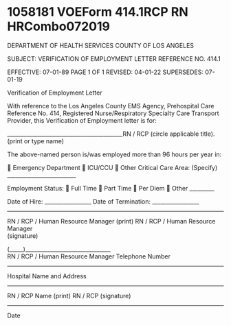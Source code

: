 # 1058181 VOEForm 414.1RCP RN HRCombo072019

DEPARTMENT OF HEALTH SERVICES 
COUNTY OF LOS ANGELES 
 
SUBJECT: VERIFICATION OF EMPLOYMENT LETTER REFERENCE NO. 414.1 
 
EFFECTIVE: 07-01-89 PAGE 1 OF 1 
REVISED: 04-01-22 
SUPERSEDES: 07-01-19 
 
Verification of Employment Letter 
 
With reference to the Los Angeles County EMS Agency, Prehospital Care Reference No. 414, 
Registered Nurse/Respiratory Specialty Care Transport Provider, this Verification of Employment 
letter is for: 
 
__________________________________________RN / RCP  (circle applicable title). 
                       (print or type name) 
 
The above-named person is/was employed more than 96 hours per year in: 
 
 Emergency Department 
 ICU/CCU 
 Other Critical Care Area: (Specify) _________________________ 
 
 
Employment Status:   Full Time      Part Time      Per Diem     Other _________ 
 
 
Date of Hire: _________________                              Date of Termination: _________________ 
 
 
_____________________________________           __________________________________ 
RN / RCP / Human Resource Manager (print)              RN / RCP / Human Resource Manager          
(signature) 
 
(_____)_______________________________                   
RN / RCP / Human Resource Manager Telephone Number 
 
 
____________________________________________________________________________ 
Hospital Name and Address 
 
 
___________________________________      _________________________________ 
RN / RCP Name (print)     RN / RCP (signature) 
 
 
_____________________________ 
Date
